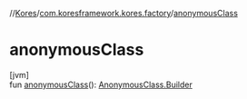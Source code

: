 //[Kores](../../index.md)/[com.koresframework.kores.factory](index.md)/[anonymousClass](anonymous-class.md)

# anonymousClass

[jvm]\
fun [anonymousClass](anonymous-class.md)(): [AnonymousClass.Builder](../com.koresframework.kores.base/-anonymous-class/-builder/index.md)
